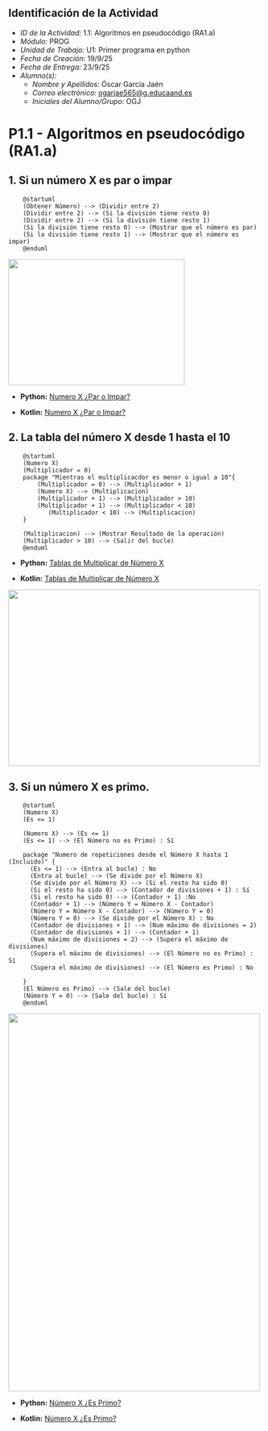 ## Identificación de la Actividad
- *ID de la Actividad:* 1.1: Algoritmos en pseudocódigo (RA1.a)
- *Módulo:* PROG
- *Unidad de Trabajo:* U1: Primer programa en python
- *Fecha de Creación:* 19/9/25
- *Fecha de Entrega:* 23/9/25
- *Alumno(s):*
    - *Nombre y Apellidos:* Óscar García Jaén
    - *Correo electrónico:* ogarjae565@g.educaand.es
    - *Iniciales del Alumno/Grupo:* OGJ

# P1.1 - Algoritmos en pseudocódigo (RA1.a)

## 1. Si un número X es par o impar

```
    @startuml
    (Obtener Número) --> (Dividir entre 2)
    (Dividir entre 2) --> (Si la división tiene resto 0)
    (Dividir entre 2) --> (Si la división tiene resto 1)
    (Si la división tiene resto 0) --> (Mostrar que el número es par)
    (Si la división tiene resto 1) --> (Mostrar que el número es impar)
    @enduml
```

<img src="1º%20Diagrama.png" width="350" height="250">

- **Python:** [Numero X ¿Par o Impar?](1.1.py)

- **Kotlin:** [Numero X ¿Par o Impar?](1.1.kt)

## 2. La tabla del número X desde 1 hasta el 10

```
    @startuml
    (Numero X)
    (Multiplicador = 0)
    package "Mientras el multiplicacdor es menor o igual a 10"{
        (Multiplicador = 0) --> (Multiplicador + 1)
        (Numero X) --> (Multiplicacion)
        (Multiplicador + 1) --> (Multiplicador > 10)
        (Multiplicador + 1) --> (Multiplicador < 10)
           (Multiplicador < 10) --> (Multiplicacion)
    }
    
    (Multiplicacion) --> (Mostrar Resultado de la operación)
    (Multiplicador > 10) --> (Salir del bucle)
    @enduml
```

- **Python:** [Tablas de Multiplicar de Número X](1.2.py)

- **Kotlin:** [Tablas de Multiplicar de Número X](1.2.kt)

<img src="2º%20Diagrama.png" width="500" height="350">

## 3. Si un número X es primo.


```
    @startuml
    (Numero X)
    (Es <= 1)
    
    (Numero X) --> (Es <= 1)
    (Es <= 1) --> (El Número no es Primo) : Sí
    
    package "Numero de repeticiones desde el Número X hasta 1 (Incluido)" {
      (Es <= 1) --> (Entra al bucle) : No
      (Entra al bucle) --> (Se divide por el Número X)
      (Se divide por el Número X) --> (Si el resto ha sido 0)
      (Si el resto ha sido 0) --> (Contador de divisiones + 1) : Sí
      (Si el resto ha sido 0) --> (Contador + 1) :No
      (Contador + 1) --> (Número Y = Número X - Contador)
      (Número Y = Número X - Contador) --> (Número Y = 0)
      (Número Y = 0) --> (Se divide por el Número X) : No
      (Contador de divisiones + 1) --> (Num máximo de divisiones = 2)
      (Contador de divisiones + 1) --> (Contador + 1)
      (Num máximo de divisiones = 2) --> (Supera el máximo de divisiones)
      (Supera el máximo de divisiones) --> (El Número no es Primo) : Sí
      (Supera el máximo de divisiones) --> (El Número es Primo) : No
      
    }
    (El Número es Primo) --> (Sale del bucle)
    (Número Y = 0) --> (Sale del bucle) : Sí
    @enduml
```

<img src="3º%20Diagrama.png" width="500" height="750">

- **Python:** [Número X ¿Es Primo?](1.3.py)

- **Kotlin:** [Número X ¿Es Primo?](1.3.kt)


